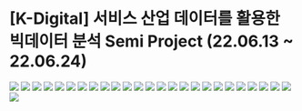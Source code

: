 # [K-Digital] 서비스 산업 데이터를 활용한 빅데이터 분석 Semi Project (22.06.13 ~ 22.06.24)
![](2023-01-05-15-23-35.png)
![](2023-01-05-15-26-28.png)
![](2023-01-05-15-28-17.png)
![](2023-01-05-15-28-59.png)
![](2023-01-05-15-30-02.png)
![](2023-01-05-15-30-18.png)
![](2023-01-05-15-30-40.png)
![](2023-01-05-15-31-02.png)
![](2023-01-05-15-31-16.png)
![](2023-01-05-15-31-28.png)
![](2023-01-05-15-31-54.png)
![](2023-01-05-15-32-09.png)
![](2023-01-05-15-32-34.png)
![](2023-01-05-15-32-47.png)
![](2023-01-05-15-33-08.png)
![](2023-01-05-15-33-26.png)
![](2023-01-05-15-33-34.png)
![](2023-01-05-15-33-44.png)
![](2023-01-05-15-33-54.png)
![](2023-01-05-15-34-03.png)
![](2023-01-05-15-34-13.png)
![](2023-01-05-15-34-21.png)
![](2023-01-05-15-34-27.png)
![](2023-01-05-15-34-44.png)
![](2023-01-05-15-34-56.png)
![](2023-01-05-15-36-29.png)
